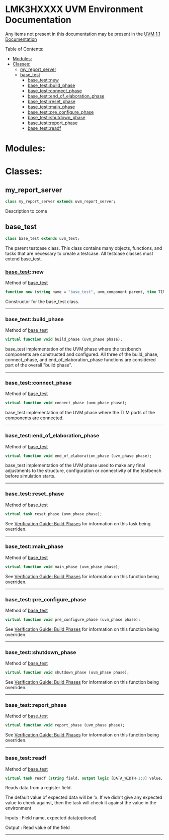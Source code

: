 <h1 id="lmk3hxxxx-uvm-environment-documentation">LMK3HXXXX UVM Environment Documentation</h1>

Any items not present in this documentation may be present in the [UVM 1.1 Documentation](https://www.accellera.org/images/downloads/standards/uvm/UVM_1.1_Class_Reference_Final_06062011.pdf)  

Table of Contents:

- [Modules:](#modules)
- [Classes:](#classes)
  - [my_report_server](#my_report_server)
  - [base_test](#base_test)
    - [base_test::new](#base_testnew)
    - [base_test::build_phase](#base_testbuild_phase)
    - [base_test::connect_phase](#base_testconnect_phase)
    - [base_test::end_of_elaboration_phase](#base_testend_of_elaboration_phase)
    - [base_test::reset_phase](#base_testreset_phase)
    - [base_test::main_phase](#base_testmain_phase)
    - [base_test::pre_configure_phase](#base_testpre_configure_phase)
    - [base_test::shutdown_phase](#base_testshutdown_phase)
    - [base_test::report_phase](#base_testreport_phase)
    - [base_test::readf](#base_testreadf)



# Modules:




# Classes:

## my_report_server
```sv
class my_report_server extends uvm_report_server;
```
Description to come



## base_test
```sv
class base_test extends uvm_test;
```
The parent testcase class. This class contains many objects, functions, and tasks that are necessary to create a testcase. All testcase classes must extend base_test.

<!-- ### Functions/Tasks: -->

### [base_test](#base_test)::new
Method of [base_test](#base_test)
```sv
function new (string name = "base_test", uvm_component parent, time TIMEOUT = `MAX_TIMEOUT);
```
Constructor for the base_test class.

-------------------------------------------

### base_test::build_phase
Method of [base_test](#base_test)
```sv
virtual function void build_phase (uvm_phase phase);
```
base_test implementation of the UVM phase where the testbench components are constructed and configured. All three of the build_phase, connect_phase, and end_of_elaboration_phase functions are considered part of the overall "build phase".

-------------------------------------------

### base_test::connect_phase
Method of [base_test](#base_test)
```sv
virtual function void connect_phase (uvm_phase phase);
```
base_test implementation of the UVM phase where the TLM ports of the components are connected.

-------------------------------------------

### base_test::end_of_elaboration_phase
Method of [base_test](#base_test)
```sv
virtual function void end_of_elaboration_phase (uvm_phase phase);
```
base_test implementation of the UVM phase used to make any final adjustments to the structure, configuration or connectivity of the testbench before simulation starts. 

-------------------------------------------

### base_test::reset_phase
Method of [base_test](#base_test)
```sv
virtual task reset_phase (uvm_phase phase);
```
See [Verification Guide: Build Phases](https://verificationguide.com/uvm/uvm-phases) for information on this task being overriden.

-------------------------------------------

### base_test::main_phase
Method of [base_test](#base_test)
```sv
virtual function void main_phase (uvm_phase phase);
```
See [Verification Guide: Build Phases](https://verificationguide.com/uvm/uvm-phases) for information on this function being overriden.

-------------------------------------------

### base_test::pre_configure_phase
Method of [base_test](#base_test)
```sv
virtual function void pre_configure_phase (uvm_phase phase);
```
See [Verification Guide: Build Phases](https://verificationguide.com/uvm/uvm-phases) for information on this function being overriden.

-------------------------------------------

### base_test::shutdown_phase
Method of [base_test](#base_test)
```sv
virtual function void shutdown_phase (uvm_phase phase);
```
See [Verification Guide: Build Phases](https://verificationguide.com/uvm/uvm-phases) for information on this function being overriden.

-------------------------------------------

### base_test::report_phase
Method of [base_test](#base_test)
```sv
virtual function void report_phase (uvm_phase phase);
```
See [Verification Guide: Build Phases](https://verificationguide.com/uvm/uvm-phases) for information on this function being overriden.

-------------------------------------------

### base_test::readf
Method of [base_test](#base_test)
```sv
virtual task readf (string field, output logic [DATA_WIDTH-1:0] value, input logic [DATA_WIDTH-1 : 0] edata = 'x);
```
Reads data from a register field.

The default value of expected data will be 'x. If we didn't give any expected value to check against, then the task will check it against the value in the environment

Inputs : Field name, expected data(optional)

Output : Read value of the field

-------------------------------------------
